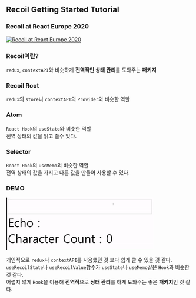 ## Recoil Getting Started Tutorial

### Recoil at React Europe 2020

[![Recoil at React Europe 2020](https://i.ytimg.com/vi/fb3cOMFkEzs/hqdefault.jpg?sqp=-oaymwEZCPYBEIoBSFXyq4qpAwsIARUAAIhCGAFwAQ==&rs=AOn4CLBb1fKWmsHIa4aRCNaVlzlKkm2GWA)](https://www.youtube.com/watch?v=fb3cOMFkEzs&feature=emb_title)

### Recoil이란?

`redux`, `contextAPI`와 비슷하게 **전역적인 상태 관리**를 도와주는 **패키지**

### Recoil Root

`redux`의 `store`나 `contextAPI`의 `Provider`와 비슷한 역할

### Atom

`React Hook`의 `useState`와 비슷한 역할<br/>
전역 상태의 값을 읽고 쓸수 있다.<br/>

### Selector

`React Hook`의 `useMemo`외 비슷한 역할<br/>
전역 상태의 값을 가지고 다른 값을 만들어 사용할 수 있다.<br/>

### DEMO

<img src="/demo.gif" width="400" height="auto"/><br/>

개인적으로 `redux`나 `contextAPI`를 사용했던 것 보다 쉽게 쓸 수 있을 것 같다.<br/>
`useRecoilState`나 `useRecoilValue`함수가 `useState`나 `useMemo`같은 `Hook`과 비슷한 것 같다.<br/>
어렵지 않게 `Hook`을 이용해 **전역적**으로 **상태 관리**를 하게 도와주는 좋은 **패키지**인 것 같다.<br/>
